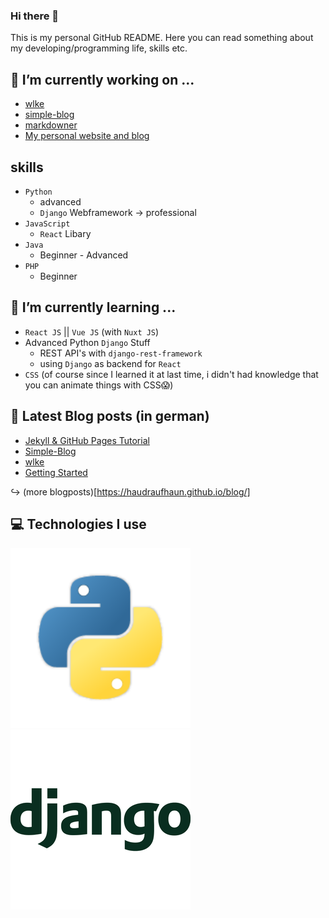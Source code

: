 ### Hi there 👋

This is my personal GitHub README. Here you can read something about my developing/programming life, skills etc.

<!--
**HAUDRAUFHAUN/HAUDRAUFHAUN** is a ✨ _special_ ✨ repository because its `README.md` (this file) appears on your GitHub profile.

Here are some ideas to get you started:

- 🔭 I’m currently working on ...
- 🌱 I’m currently learning ...
- 👯 I’m looking to collaborate on ...
- 🤔 I’m looking for help with ...
- 💬 Ask me about ...
- 📫 How to reach me: ...
- 😄 Pronouns: ...
- ⚡ Fun fact: ...
-->

## 🔭 I’m currently working on ...

- <a href="https://github.com/HAUDRAUFHAUN/wlke">wlke</a>
- <a href="https://haudraufhaun.github.io/2020/07/23/simple-blog.html">simple-blog</a>
- <a href="https://github.com/HAUDRAUFHAUN/markdowner">markdowner</a>
- <a href="https://haudraufhaun.github.io">My personal website and blog</a>

## skills

- `Python`
  - advanced
  - `Django` Webframework -> professional
- `JavaScript`
  - `React` Libary
- `Java`
  - Beginner - Advanced
- `PHP`
  - Beginner

## 🌱 I’m currently learning ...

- `React JS` || `Vue JS` (with `Nuxt JS`)
- Advanced Python `Django` Stuff
  - REST API's with `django-rest-framework`
  - using `Django` as backend for `React`
- `CSS` (of course since I learned it at last time, i didn't had knowledge that you can animate things with CSS😱)

## 📕 Latest Blog posts (in german)

<!-- BLOG-POST-LIST:START -->
- [Jekyll &amp; GitHub Pages Tutorial](https://haudraufhaun.github.io/2020/08/02/githubpages-tutorial.html)
- [Simple-Blog](https://haudraufhaun.github.io/2020/07/23/simple-blog.html)
- [wlke](https://haudraufhaun.github.io/2020/07/18/wlke.html)
- [Getting Started](https://haudraufhaun.github.io/2020/07/17/start.html)
<!-- BLOG-POST-LIST:END -->
↪ (more blogposts)[https://haudraufhaun.github.io/blog/]

## 💻 Technologies I use
![](https://raw.githubusercontent.com/github/explore/80688e429a7d4ef2fca1e82350fe8e3517d3494d/topics/python/python.png) ![](https://raw.githubusercontent.com/github/explore/80688e429a7d4ef2fca1e82350fe8e3517d3494d/topics/django/django.png)